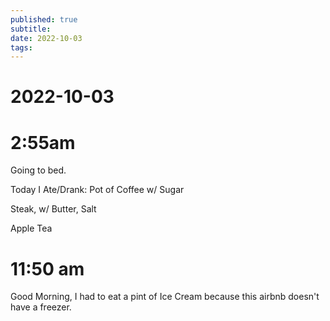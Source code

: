 ```yaml
---
published: true
subtitle: 
date: 2022-10-03
tags: 
---
```

# 2022-10-03
# 2:55am

Going to bed.

Today I Ate/Drank:
Pot of Coffee w/ Sugar

Steak, w/ Butter, Salt

Apple Tea

# 11:50 am
Good Morning, I had to eat a pint of Ice Cream because this airbnb doesn't have a freezer.